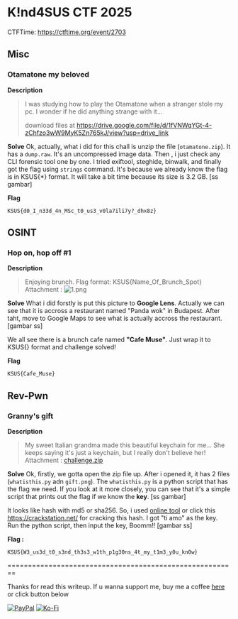 # K!nd4SUS CTF 2025
CTFTime: https://ctftime.org/event/2703

## Misc
### Otamatone my beloved
**Description**
> I was studying how to play the Otamatone when a stranger stole my pc. I wonder if he did anything strange with it...
>
> download files at https://drive.google.com/file/d/1fVNWqYGt-4-zChfzo3wW9MyK5Zn765kJ/view?usp=drive_link


**Solve**
Ok, actually, what i did for this chall is unzip the file (`otamatone.zip`). It has a `dump.raw`. It's an uncompressed image data. Then , i just check any CLI forensic tool one by one. I tried exiftool, steghide, binwalk, and finally got the flag using `strings` command. It's because we already know the flag is in KSUS{*} format. It will take a bit time because its size is 3.2 GB.
[ss gambar]

**Flag**
```
KSUS{d0_I_n33d_4n_MSc_t0_us3_v0la7ili7y?_dhx8z}
```


## OSINT
### Hop on, hop off #1
**Description**
> Enjoying brunch. Flag format: KSUS{Name_Of_Brunch_Spot}
Attachment : ![1.png](./1.png)

**Solve**
What i did forstly is put this picture to **Google Lens**. Actually we can see that it is accross a restaurant named "Panda wok" in Budapest. After taht, move to Google Maps to see what is actually accross the restaurant. 
[gambar ss]

We all see there is a brunch cafe named **"Cafe Muse"**. Just wrap it to KSUS{} format and challenge solved!

**Flag**
```
KSUS{Cafe_Muse}
```

## Rev-Pwn
### Granny's gift
**Description**
> My sweet Italian grandma made this beautiful keychain for me... She keeps saying it's just a keychain, but I really don't believe her!
Attachment : [challenge.zip](./challenge.zip)


**Solve**
Ok, firstly, we gotta open the zip file up. After i opened it, it has 2 files (`whatisthis.py` adn `gift.png`). The `whatisthis.py` is a python script that has the flag we need. If you look at it more closely, you can see that it's a simple script that prints out the flag if we know the **key**. 
[ss gambar]

It looks like hash with md5 or sha256. So, i used [online tool](https://crackstation.net/) or click this https://crackstation.net/ for cracking this hash. I got "ti amo" as the key. Run the python script, then input the key, Boomm!!
[gambar ss]

**Flag :**
```
KSUS{W3_us3d_t0_s3nd_th3s3_w1th_p1g30ns_4t_my_t1m3_y0u_kn0w}
```


========================================================


Thanks for read this writeup. If u wanna support me, buy me a coffee [here](https://ko-fi.com/abiabdillah) or click button below

[![PayPal](https://img.shields.io/badge/PayPal-00457C?style=for-the-badge&logo=paypal&logoColor=white)](https://paypal.me/abiabdillah) [![Ko-Fi](https://img.shields.io/badge/Ko--fi-F16061?style=for-the-badge&logo=ko-fi&logoColor=white)](https://ko-fi.com/abiabdillahx)